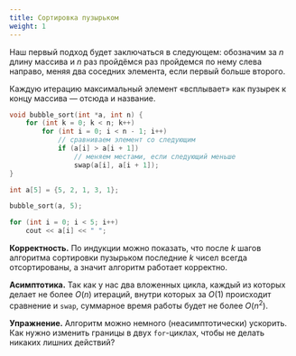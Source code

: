 ```yaml
---
title: Сортировка пузырьком
weight: 1
---
```


Наш первый подход будет заключаться в следующем: обозначим за $n$ длину массива и $n$ раз пройдёмся раз пройдемся по нему слева направо, меняя два соседних элемента, если первый больше второго.

Каждую итерацию максимальный элемент «всплывает» как пузырек к концу массива — отсюда и название.

```cpp
void bubble_sort(int *a, int n) {
    for (int k = 0; k < n; k++)
        for (int i = 0; i < n - 1; i++)
            // сравниваем элемент со следующим
            if (a[i] > a[i + 1])
                // меняем местами, если следующий меньше
                swap(a[i], a[i + 1]);
}

int a[5] = {5, 2, 1, 3, 1};

bubble_sort(a, 5);

for (int i = 0; i < 5; i++)
    cout << a[i] << " ";
```

**Корректность.** По индукции можно показать, что после $k$ шагов алгоритма сортировки пузырьком последние $k$ чисел всегда отсортированы, а значит алгоритм работает корректно.

**Асимптотика.** Так как у нас два вложенных цикла, каждый из которых делает не более $O(n)$ итераций, внутри которых за $O(1)$ происходит сравнение и `swap`, суммарное время работы будет не более $O(n^2)$. 

**Упражнение.** Алгоритм можно немного (неасимптотически) ускорить. Как нужно изменить границы в двух `for`-циклах, чтобы не делать никаких лишних действий?
